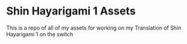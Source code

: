 # Shin Hayarigami 1 Assets
 This is a repo of all of my assets for working on my Translation of Shin Hayarigami 1 on the switch
